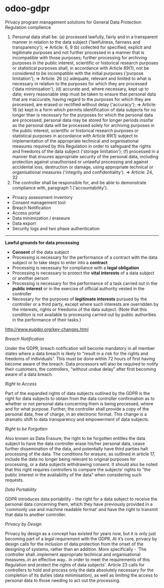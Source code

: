 # odoo-gdpr
Privacy program management solutions for General Data Protection Regulation complience

1. Personal data shall be:
	(a) processed lawfully, fairly and in a transparent manner in relation to the data subject ('lawfulness, fairness and transparency');
=> Article: 6, 9
	(b) collected for specified, explicit and legitimate purposes and not further processed in a manner that is incompatible with those purposes; further processing for archiving purposes in the public interest, scientific or historical research purposes or statistical purposes shall, in accordance with Article 89(1), not be considered to be incompatible with the initial purposes ('purpose limitation');
=> Article: 26
	(c) adequate, relevant and limited to what is necessary in relation to the purposes for which they are processed ('data minimisation');
	(d) accurate and, where necessary, kept up to date; every reasonable step must be taken to ensure that personal data that are inaccurate, having regard to the purposes for which they are processed, are erased or rectified without delay ('accuracy');
=> Article: 16
	(e) kept in a form which permits identification of data subjects for no longer than is necessary for the purposes for which the personal data are processed; personal data may be stored for longer periods insofar as the personal data will be processed solely for archiving purposes in the public interest, scientific or historical research purposes or statistical purposes in accordance with Article 89(1) subject to implementation of the appropriate technical and organisational measures required by this Regulation in order to safeguard the rights and freedoms of the data subject ('storage limitation');
	(f) processed in a manner that ensures appropriate security of the personal data, including protection against unauthorised or unlawful processing and against accidental loss, destruction or damage, using appropriate technical or organisational measures ('integrity and confidentiality').
=> Article: 24, 32
2. The controller shall be responsible for, and be able to demonstrate compliance with, paragraph 1 ('accountability').

* Privacy assessment inventory
* Consent management tool
* Breach Notification
* Access portal
* Data minimization / eraseure
* Data export
* Security logs and two phase authentication
------------------

__Lawful grounds for data processing__

* __Consent__ of the data subject
* Processing is necessary for the performance of a contract with the data subject or to take steps to enter into a __contract__
* Processing is necessary for compliance with a __legal obligation__
* Processing is necessary to protect the __vital interests__ of a data subject or another person
* Processing is necessary for the performance of a task carried out in the __public interest__ or in the exercise of official authority vested in the controller
* Necessary for the purposes of __legitimate interests__ pursued by the controller or a third party, except where such interests are overridden by the interests, rights or freedoms of the data subject. (Note that this condition is not available to processing carried out by public authorities in the performance of their tasks.) 


http://www.eugdpr.org/key-changes.html

_Breach Notification_

Under the GDPR, breach notification will become mandatory in all member states where a data breach is likely to “result in a risk for the rights and freedoms of individuals”. This must be done within 72 hours of first having become aware of the breach. Data processors will also be required to notify their customers, the controllers, “without undue delay” after first becoming aware of a data breach. 

_Right to Access_

Part of the expanded rights of data subjects outlined by the GDPR is the right for data subjects to obtain from the data controller confirmation as to whether or not personal data concerning them is being processed, where and for what purpose. Further, the controller shall provide a copy of the personal data, free of charge, in an electronic format. This change is a dramatic shift to data transparency and empowerment of data subjects.

_Right to be Forgotten_

Also known as Data Erasure, the right to be forgotten entitles the data subject to have the data controller erase his/her personal data, cease further dissemination of the data, and potentially have third parties halt processing of the data. The conditions for erasure, as outlined in article 17, include the data no longer being relevant to original purposes for processing, or a data subjects withdrawing consent. It should also be noted that this right requires controllers to compare the subjects' rights to "the public interest in the availability of the data" when considering such requests.

_Data Portability_

GDPR introduces data portability - the right for a data subject to receive the personal data concerning them, which they have previously provided in a 'commonly use and machine readable format' and have the right to transmit that data to another controller. 

_Privacy by Design_

Privacy by design as a concept has existed for years now, but it is only just becoming part of a legal requirement with the GDPR. At it’s core, privacy by design calls for the inclusion of data protection from the onset of the designing of systems, rather than an addition. More specifically - 'The controller shall..implement appropriate technical and organisational measures..in an effective way.. in order to meet the requirements of this Regulation and protect the rights of data subjects'. Article 23 calls for controllers to hold and process only the data absolutely necessary for the completion of its duties (data minimisation), as well as limiting the access to personal data to those needing to act out the processing. 

